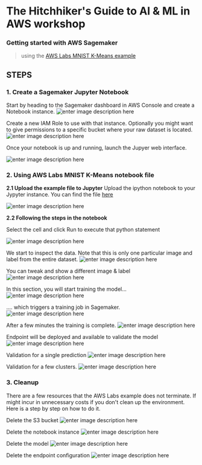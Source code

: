 # The Hitchhiker's Guide to AI & ML in AWS workshop
### Getting started with AWS Sagemaker
> using the [AWS Labs MNIST K-Means example](https://github.com/awslabs/amazon-sagemaker-examples/tree/master/sagemaker-python-sdk/1P_kmeans_highlevel)

## STEPS
### 1. Create a Sagemaker Jupyter Notebook

Start by heading to the Sagemaker dashboard in AWS Console and create a Notebook instance.
![enter image description here](https://github.com/brunoamaroalmeida/hitchhiker-cloud-ml-aws/blob/master/sagemaker/images/1.%20CreateNB-1.png?raw=true)

Create a new IAM Role to use with that instance. Optionally you might want to give permissions to a specific bucket where your raw dataset is located.
![enter image description here](https://github.com/brunoamaroalmeida/hitchhiker-cloud-ml-aws/blob/master/sagemaker/images/1.%20CreateNB-2.png?raw=true)


Once your notebook is up and running, launch the Jupyer web interface.

![enter image description here](https://github.com/brunoamaroalmeida/hitchhiker-cloud-ml-aws/blob/master/sagemaker/images/1.%20CreateNB-3.png?raw=true)

### 2. Using AWS Labs MNIST K-Means notebook file

**2.1 Upload the example file to Jupyter**
Upload the ipython notebook to your Jypyter instance. You can find the file [here](https://github.com/awslabs/amazon-sagemaker-examples/blob/master/sagemaker-python-sdk/1P_kmeans_highlevel/kmeans_mnist.ipynb)


![enter image description here](https://github.com/brunoamaroalmeida/hitchhiker-cloud-ml-aws/blob/master/sagemaker/images/2.1%20Jupyter-1.png?raw=true)


**2.2 Following the steps in the notebook**

Select the cell and click Run to execute that python statement

![enter image description here](https://github.com/brunoamaroalmeida/hitchhiker-cloud-ml-aws/blob/master/sagemaker/images/2.2%20Jupyter-0.png?raw=true)

We start to inspect the data. Note that this is only one particular image and label from the entire dataset.
![enter image description here](https://github.com/brunoamaroalmeida/hitchhiker-cloud-ml-aws/blob/master/sagemaker/images/2.2%20Jupyter-1.png?raw=true)

You can tweak and show a different image & label
![enter image description here](https://github.com/brunoamaroalmeida/hitchhiker-cloud-ml-aws/blob/master/sagemaker/images/2.2%20Jupyter-2.png?raw=true)

In this section, you will start training the model...
![enter image description here](https://github.com/brunoamaroalmeida/hitchhiker-cloud-ml-aws/blob/master/sagemaker/images/2.2%20Jupyter-3.png?raw=true)

.... which triggers a training job in Sagemaker.
![enter image description here](https://github.com/brunoamaroalmeida/hitchhiker-cloud-ml-aws/blob/master/sagemaker/images/2.2%20Jupyter-3-1.png?raw=true)

After a few minutes the training is complete.
![enter image description here](https://github.com/brunoamaroalmeida/hitchhiker-cloud-ml-aws/blob/master/sagemaker/images/2.2%20Jupyter-4.png?raw=true)

Endpoint will be deployed and available to validate the model
![enter image description here](https://github.com/brunoamaroalmeida/hitchhiker-cloud-ml-aws/blob/master/sagemaker/images/2.2%20Jupyter-4-1.png?raw=true)

Validation for a single prediction
![enter image description here](https://github.com/brunoamaroalmeida/hitchhiker-cloud-ml-aws/blob/master/sagemaker/images/2.2%20Jupyter-5.png?raw=true)

Validation for a few clusters.
![enter image description here](https://github.com/brunoamaroalmeida/hitchhiker-cloud-ml-aws/blob/master/sagemaker/images/2.2%20Jupyter-6.png?raw=true)

### 3. Cleanup
There are a few resources that the AWS Labs example does not terminate. If might incur in unnecessary costs if you don't clean up the environment. Here is a step by step on how to do it.

Delete the S3 bucket
![enter image description here](https://github.com/brunoamaroalmeida/hitchhiker-cloud-ml-aws/blob/master/sagemaker/images/3.%20Cleanup-1.png?raw=true)

Delete the notebook instance
![enter image description here](https://github.com/brunoamaroalmeida/hitchhiker-cloud-ml-aws/blob/master/sagemaker/images/3.%20Cleanup-2.png?raw=true)

Delete the model
![enter image description here](https://github.com/brunoamaroalmeida/hitchhiker-cloud-ml-aws/blob/master/sagemaker/images/3.%20Cleanup-3.png?raw=true)


Delete the endpoint configuration
![enter image description here](https://github.com/brunoamaroalmeida/hitchhiker-cloud-ml-aws/blob/master/sagemaker/images/3.%20Cleanup-4.png?raw=true)
